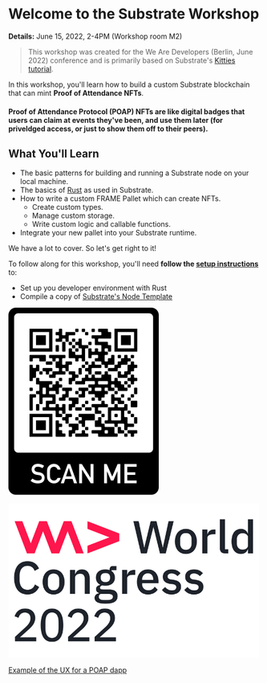 
# Welcome to the Substrate Workshop

**Details:** June 15, 2022, 2-4PM (Workshop room M2)


> This workshop was created for the We Are Developers (Berlin, June 2022) conference and is primarily based on Substrate's [Kitties tutorial](https://docs.substrate.io/tutorials/v3/kitties/pt1/).

In this workshop, you'll learn how to build a custom Substrate blockchain that can mint **Proof of Attendance NFTs**.

#### Proof of Attendance Protocol (POAP) NFTs are like digital badges that users can claim at events they've been, and use them later (for priveldged access, or just to show them off to their peers).

## What You'll Learn

* The basic patterns for building and running a Substrate node on your local machine.
* The basics of [Rust](https://www.rust-lang.org/) as used in Substrate.
* How to write a custom FRAME Pallet which can create NFTs.
	* Create custom types.
	* Manage custom storage.
	* Write custom logic and callable functions.
* Integrate your new pallet into your Substrate runtime.

We have a lot to cover.
So let's get right to it!

To follow along for this workshop, you'll need **follow the [setup instructions](https://docs.substrate.io/tutorials/v3/create-your-first-substrate-chain/#install-required-packages)** to:

- Set up you developer environment with Rust
- Compile a copy of [Substrate's Node Template](https://github.com/substrate-developer-hub/substrate-node-template)

<!-- slide:break -->

![QR Code](assets/workshop-qr-code.png)

<img src="assets/wadwc2022-logo.png" alt="logo" width="500"/>


[Example of the UX for a POAP dapp](https://poap.gallery/)